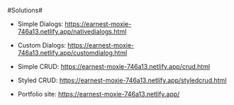 #Solutions#
* Simple Dialogs: https://earnest-moxie-746a13.netlify.app/nativedialogs.html
* Custom Dialogs: https://earnest-moxie-746a13.netlify.app/customdialog.html
* Simple CRUD: https://earnest-moxie-746a13.netlify.app/crud.html
* Styled CRUD: https://earnest-moxie-746a13.netlify.app/styledcrud.html

* Portfolio site: https://earnest-moxie-746a13.netlify.app/